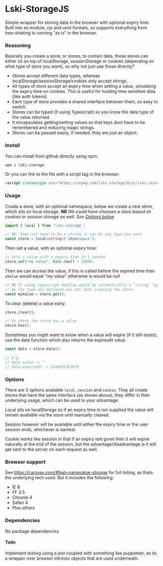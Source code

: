 Lski-StorageJS
==============

Simple wrapper for storing data in the browser with optional expiry time. Built into es module, cjs and umd formats, so supports everything from tree-shaking to running "as is" in the browser.

### Reasoning

Basically you create a store, or stores, to contain data, those stores can either sit on top of localStorage, sessionStorage or cookies (depending on what type of store you want), so why not just use those directly?

- Stores accept different data types, whereas localStorage/sessionStorage/cookies only accept strings.
- All types of store accept an expiry time when setting a value, simulating the expiry time on cookies. This is useful for holding time sensitive data (like auth tokens).
- Each type of store provides a shared interface between them, so easy to switch.
- Stores can be typed (if using Typescript) so you know the data type of the value returned.
- It encapsulates getting/setting values so that keys dont have to be remembered and reducing magic strings.
- Stores can be passed easily, if needed, they are just an object.

### Install

You can install from github directly using npm:

```bash
npm i lski-storage
```

Or you can link to the file with a script tag in the browser:

```html
<script crossorigin src="https://unpkg.com/lski-storage/dist/lski-storage.min.js" />
```

### Usage

Create a store, with an optional namespace, below we create a new store, which sits on local storage. *__NB__ We could have choosen a store based on cookies or session storage as well. See [Options below](#options)*

```ts
import { local } from 'lski-storage';

// NB: Does not need to be a string it can be any type you want
const store = local<string>('aNamespace');
```

Then set a value, with an optional expiry time:

```js
// Sets a value with a expiry time in 1 second
store.set("my value", Date.now() + 1000);
```

Then we can access the value, if this is called before the expired time then `aValue` would equal "my value" otherwise is would be null
```js
// NB If using typescript myValue would be automatically a `string` type in this instance
// As the type was declared was set when creating the store
const myValue = store.get();
```

To clear (delete) a value early:
```js
store.clear();

// Or check the store has a value
store.has();
```

Sometimes you might want to know when a value will expire (if it still exists), use the data function which also returns the expiresAt value.

```js
const data = store.data();

// E.g.
// data.value -> ""
// data.expiresAt -> 1544891393670
```

### Options

There are 3 options available `local`, `session` and `cookie`. They all create stores that have the same interface (as shown above), they differ in their underlying usage, which can be used to your advantage:

Local sits on localStorage so if an expiry time is not supplied the value will remain available via the store until manually cleared.

Session however will be available until either the expiry time or the user session ends, whichever is earliest.

Cookie works like session in that if an expiry isnt given then it will expire naturally at the end of the session, but the advantage/disadvantage is it will get sent to the server on each request as well.


### Browser support

See https://caniuse.com/#feat=namevalue-storage for full listing, as thats the underlying tech used. But it includes the following:

- IE 8
- FF 3.5
- Chrome 4
- Safari 4
- Plus others

### Dependencies

No package dependancies

#### Todo

Implement testing using a jest coupled with something like puppeteer, as its a wrapper over browser intrinsic objects that are used underneath.